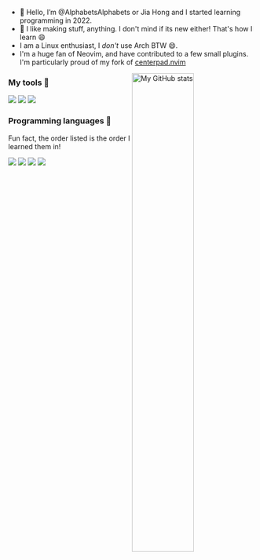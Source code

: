 - 👋 Hello, I’m @AlphabetsAlphabets or Jia Hong and I started learning programming in 2022.
- 👀 I like making stuff, anything. I don't mind if its new either! That's how I learn 😄
- I am a Linux enthusiast, I *don't* use Arch BTW 😄.
- I'm a huge fan of Neovim, and have contributed to a few small plugins. I'm particularly proud of my fork of [centerpad.nvim](https://github.com/AlphabetsAlphabets/centerpad.nvim/tree/main)

<img alt="My GitHub stats" src="https://github-readme-stats.vercel.app/api?username=AlphabetsAlphabets&count_private=true&theme=tokyonight&show_icons=true&include_all_commits=true" align="right" width="50%" />

### My tools 🧰
<p>
<img src="https://img.shields.io/badge/neovim-%2357A143.svg?&style=for-the-badge&logo=neovim&logoColor=white"/>
<img src = "https://img.shields.io/badge/tmux-1BB91F?style=for-the-badge&logo=tmux&logoColor=white">
<img src= "https://img.shields.io/badge/Manjaro-1793D1?style=for-the-badge&logo=arch-linux&logoColor=white">
</p>

### Programming languages 🧰
Fun fact, the order listed is the order I learned them in!
<p>
<img src="https://img.shields.io/badge/python-3670A0?style=for-the-badge&logo=python&logoColor=ffdd54"/>
<img src="https://img.shields.io/badge/rust-%23000000.svg?&style=for-the-badge&logo=rust&logoColor=white"/>
<img src="https://img.shields.io/badge/lua-%232C2D72.svg?&style=for-the-badge&logo=lua&logoColor=white"/>
<img src = "https://img.shields.io/badge/c++-%2300599C.svg?style=for-the-badge&logo=c%2B%2B&logoColor=white">
</p>
